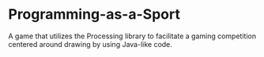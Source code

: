 # Programming-as-a-Sport
A game that utilizes the Processing library to facilitate a gaming competition centered around drawing by using Java-like code.
